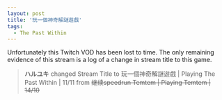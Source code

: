 ```yaml
---
layout: post
title: '玩一個神奇解謎遊戲'
tags:
  - The Past Within
---
```


Unfortunately this Twitch VOD has been lost to time. The only remaining evidence of this stream is a log of a change in
stream title to this game.

> **ハルユキ** changed Stream Title to 玩一個神奇解謎遊戲 &#124; Playing The Past Within &#124; 11/11 from ~~继续speedrun Temtem &#124; Playing Temtem &#124; 14/10~~